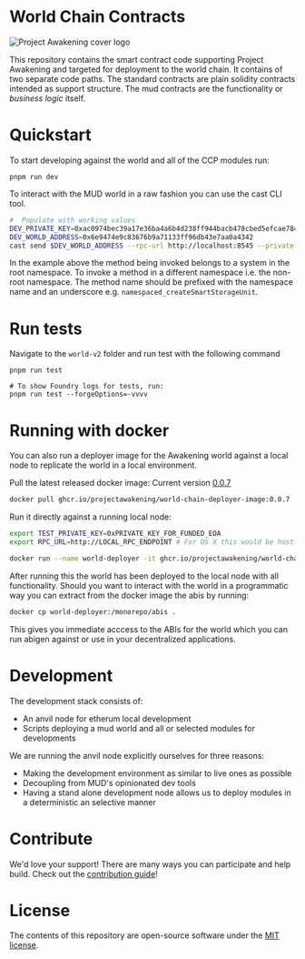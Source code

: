 # World Chain Contracts

![Project Awakening cover logo](./ProjectAwakeningCover.png)

This repository contains the smart contract code supporting Project Awakening and targeted for deployment to the world chain. It contains of two separate code paths. The standard contracts are plain solidity contracts intended as support structure. The mud contracts are the functionality or *business logic* itself.

# Quickstart

To start developing against the world and all of the CCP modules run:

```
pnpm run dev
```

To interact with the MUD world in a raw fashion you can use the cast CLI tool.

```bash
#  Populate with working values
DEV_PRIVATE_KEY=0xac0974bec39a17e36ba4a6b4d238ff944bacb478cbed5efcae784d7bf4f2ff80
DEV_WORLD_ADDRESS=0x6e9474e9c83676b9a71133ff96db43e7aa0a4342
cast send $DEV_WORLD_ADDRESS --rpc-url http://localhost:8545 --private-key $DEV_PRIVATE_KEY  "createSmartStorageUnit(string,string)" "name" "description"
```

In the example above the method being invoked belongs to a system in the root namespace. To invoke a method in a different namespace i.e. the non-root namespace. The method name should be prefixed with the namespace name and an underscore e.g. `namespaced_createSmartStorageUnit`.


# Run tests 
Navigate to the `world-v2` folder and run test with the following command 

```
pnpm run test

# To show Foundry logs for tests, run: 
pnpm run test --forgeOptions=-vvvv
```

# Running with docker

You can also run a deployer image for the Awakening world against a local node to replicate the world in a local environment.

Pull the latest released docker image: Current version [0.0.7](https://github.com/projectawakening/world-chain-contracts/pkgs/container/world-chain-deployer-image/220295954?tag=0.0.7)
```bash
docker pull ghcr.io/projectawakening/world-chain-deployer-image:0.0.7
```

Run it directly against a running local node:
```bash
export TEST_PRIVATE_KEY=0xPRIVATE_KEY_FOR_FUNDED_EOA
export RPC_URL=http://LOCAL_RPC_ENDPOINT # For OS X this would be host.docker.internal:8545 docker can acess localhost

docker run --name world-deployer -it ghcr.io/projectawakening/world-chain-deployer-image:0.0.7 --rpc-url $RPC_URL --private-key $TEST_PRIVATE_KEY
```
After running this the world has been deployed to the local node with all functionality. Should you want to interact with the world in a programmatic way you can extract from the docker image the abis by running:
```bash
docker cp world-deployer:/monorepo/abis .
```

This gives you immediate acccess to the ABIs for the world which you can run abigen against or use in your decentralized applications.

# Development

The development stack consists of:

- An anvil node for etherum local development
- Scripts deploying a mud world and all or selected modules for developments

We are running the anvil node explicitly ourselves for three reasons:

- Making the development environment as similar to live ones as possible
- Decoupling from MUD's opinionated dev tools
- Having a stand alone development node allows us to deploy modules in a deterministic an selective manner

# Contribute
We'd love your support! There are many ways you can participate and help build. Check out the [contribution guide](CONTRIBUTING.md)!

# License 
The contents of this repository are open-source software under the [MIT license](./LICENSE).

